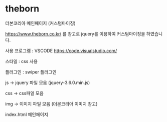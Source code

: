 # theborn
더본코리아 메인페이지 (커스텀마이징)

https://www.theborn.co.kr/ 를 참고로 jquery를 이용하여 커스텀마이징을 하였습니다.

사용 프로그램 : VSCODE
https://code.visualstudio.com/

스타일 : css 사용

플러그인 : swiper 플러그인

js -> jquery 파일 모음 (jquery-3.6.0.min.js)

css -> css파일 모음

img -> 이미지 파일 모음 (더본코리아 이미지 참고)

index.html 메인페이지 
